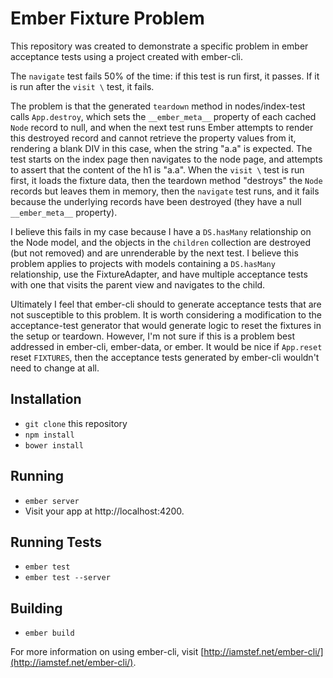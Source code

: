 # Ember Fixture Problem

This repository was created to demonstrate a specific problem in ember acceptance tests using a project created with ember-cli.

The ```navigate``` test fails 50% of the time: if this test is run first, it passes. If it is run after the ```visit \``` test, it fails.

The problem is that the generated ```teardown``` method in nodes/index-test calls ```App.destroy```, which sets the ```__ember_meta__``` property of each cached ```Node``` record to null, and when the next test runs Ember attempts to render this destroyed record and cannot retrieve the property values from it, rendering a blank DIV in this case, when the string "a.a" is expected. The test starts on the index page then navigates to the node page, and attempts to assert that the content of the h1 is "a.a". When the ```visit \``` test is run first, it loads the fixture data, then the teardown method "destroys" the ```Node``` records but leaves them in memory, then the ```navigate``` test runs, and it fails because the underlying records have been destroyed (they have a null ```__ember_meta__``` property).

I believe this fails in my case because I have a ```DS.hasMany``` relationship on the Node model, and the objects in the ```children``` collection are destroyed (but not removed) and are unrenderable by the next test. I believe this problem applies to projects with models containing a ```DS.hasMany``` relationship, use the FixtureAdapter, and have multiple acceptance tests with one that visits the parent view and navigates to the child.

Ultimately I feel that ember-cli should to generate acceptance tests that are not susceptible to this problem. It is worth considering a modification to the acceptance-test generator that would generate logic to reset the fixtures in the setup or teardown. However, I'm not sure if this is a problem best addressed in ember-cli, ember-data, or ember. It would be nice if ```App.reset``` reset ```FIXTURES```, then the acceptance tests generated by ember-cli wouldn't need to change at all. 


## Installation

* `git clone` this repository
* `npm install`
* `bower install`

## Running

* `ember server`
* Visit your app at http://localhost:4200.

## Running Tests

* `ember test`
* `ember test --server`

## Building

* `ember build`

For more information on using ember-cli, visit [http://iamstef.net/ember-cli/](http://iamstef.net/ember-cli/).
